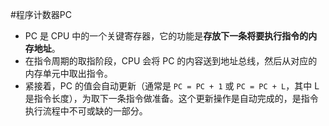 #程序计数器PC  
*   PC 是 CPU 中的一个关键寄存器，它的功能是**存放下一条将要执行指令的内存地址**。
*   在指令周期的取指阶段，CPU 会将 PC 的内容送到地址总线，然后从对应的内存单元中取出指令。
*   紧接着，PC 的值会自动更新（通常是 `PC = PC + 1` 或 `PC = PC + L`，其中 L 是指令长度），为取下一条指令做准备。这个更新操作是自动完成的，是指令执行流程中不可或缺的一部分。